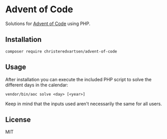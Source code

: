 # Advent of Code

Solutions for [Advent of Code](https://adventofcode.com/) using PHP.

## Installation

    composer require christeredvartsen/advent-of-code

## Usage

After installation you can execute the included PHP script to solve the different days in the calendar:

    vendor/bin/aoc solve <day> [<year>]

Keep in mind that the inputs used aren't necessarily the same for all users.

## License

MIT
